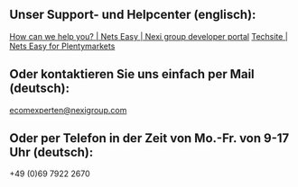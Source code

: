 ## Unser Support- und Helpcenter (englisch):
[How can we help you? | Nets Easy | Nexi group developer portal](https://developer.nexigroup.com/nets-easy/en-EU/support/)
[Techsite | Nets Easy for Plentymarkets](https://developer.nexigroup.com/nets-easy/en-EU/docs/nets-easy-for-plentymarkets/)
## Oder kontaktieren Sie uns einfach per Mail (deutsch):
ecomexperten@nexigroup.com

## Oder per Telefon in der Zeit von Mo.-Fr. von 9-17 Uhr (deutsch):
+49 (0)69 7922 2670